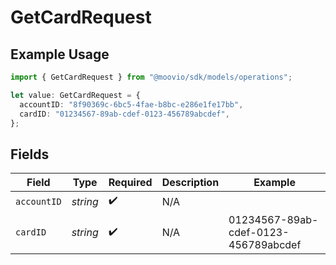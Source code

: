 # GetCardRequest

## Example Usage

```typescript
import { GetCardRequest } from "@moovio/sdk/models/operations";

let value: GetCardRequest = {
  accountID: "8f90369c-6bc5-4fae-b8bc-e286e1fe17bb",
  cardID: "01234567-89ab-cdef-0123-456789abcdef",
};
```

## Fields

| Field                                | Type                                 | Required                             | Description                          | Example                              |
| ------------------------------------ | ------------------------------------ | ------------------------------------ | ------------------------------------ | ------------------------------------ |
| `accountID`                          | *string*                             | :heavy_check_mark:                   | N/A                                  |                                      |
| `cardID`                             | *string*                             | :heavy_check_mark:                   | N/A                                  | 01234567-89ab-cdef-0123-456789abcdef |